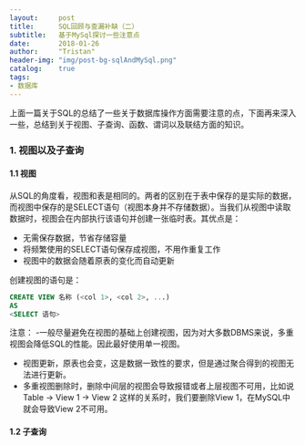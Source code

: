 ```yaml
---
layout:     post
title:      SQL回顾与查漏补缺（二）
subtitle:   基于MySql探讨一些注意点
date:       2018-01-26
author:     "Tristan"
header-img: "img/post-bg-sqlAndMySql.png"
catalog:    true
tags:
- 数据库
---
```


上面一篇关于SQL的总结了一些关于数据库操作方面需要注意的点，下面再来深入一些，总结到关于视图、子查询、函数、谓词以及联结方面的知识。

### 1. 视图以及子查询

#### 1.1 视图
从SQL的角度看，视图和表是相同的。两者的区别在于表中保存的是实际的数据，而视图中保存的是SELECT语句（视图本身并不存储数据）。当我们从视图中读取数据时，视图会在内部执行该语句并创建一张临时表。其优点是：
- 无需保存数据，节省存储容量
- 将频繁使用的SELECT语句保存成视图，不用作重复工作
- 视图中的数据会随着原表的变化而自动更新

创建视图的语句是：
```sql
CREATE VIEW 名称 (<col 1>, <col 2>, ...)
AS
<SELECT 语句>
```
注意：
-一般尽量避免在视图的基础上创建视图，因为对大多数DBMS来说，多重视图会降低SQL的性能。因此最好使用单一视图。
- 视图更新，原表也会变，这是数据一致性的要求，但是通过聚合得到的视图无法进行更新。
- 多重视图删除时，删除中间层的视图会导致报错或者上层视图不可用，比如说Table -> View 1 -> View 2 这样的关系时，我们要删除View 1，在MySQL中就会导致View 2不可用。

#### 1.2 子查询

